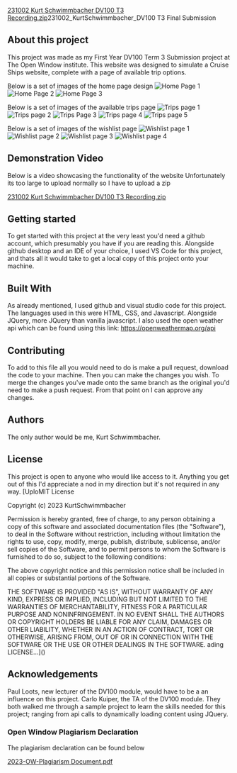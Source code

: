 [231002 Kurt Schwimmbacher DV100 T3 Recording.zip](https://github.com/KurtSchwimmbacher/231002_KurtSchwimmbacher_Project/files/12505331/231002.Kurt.Schwimmbacher.DV100.T3.Recording.zip)231002_KurtSchwimmbacher_DV100 T3 Final Submission

## About this project
This project was made as my First Year DV100 Term 3 Submission project at The Open Window institute.
This website was designed to simulate a Cruise Ships website, complete with a page of available trip options.

Below is a set of images of the home page design
![Home Page 1](https://github.com/KurtSchwimmbacher/231002_KurtSchwimmbacher_Project/assets/125290141/5f4468cd-33d4-4a6a-9afd-4f7fbb0c37ed)
![Home Page 2](https://github.com/KurtSchwimmbacher/231002_KurtSchwimmbacher_Project/assets/125290141/0497da6c-0cca-4bf2-b425-d8cdeb707a74)
![Home Page 3](https://github.com/KurtSchwimmbacher/231002_KurtSchwimmbacher_Project/assets/125290141/91fdd669-0b46-4ad2-9a2a-3419a1be50c8)

Below is a set of images of the available trips page
![Trips page 1](https://github.com/KurtSchwimmbacher/231002_KurtSchwimmbacher_Project/assets/125290141/ce667ad2-97da-42e2-aa42-cf84c7b0cd06)
![Trips page 2](https://github.com/KurtSchwimmbacher/231002_KurtSchwimmbacher_Project/assets/125290141/fdc02626-d69b-4752-9568-4682097b7d60)
![Trips Page 3](https://github.com/KurtSchwimmbacher/231002_KurtSchwimmbacher_Project/assets/125290141/6e3e6dba-b03c-4c28-8c0a-5e73eb4a8910)
![Trips page 4](https://github.com/KurtSchwimmbacher/231002_KurtSchwimmbacher_Project/assets/125290141/540599e3-de61-4dcc-baf1-411d5f1b5243)
![Trips page 5](https://github.com/KurtSchwimmbacher/231002_KurtSchwimmbacher_Project/assets/125290141/c6b0d7c1-aae5-4b02-b8a3-42498416c1c1)

Below is a set of images of the wishlist page
![Wishlist page 1](https://github.com/KurtSchwimmbacher/231002_KurtSchwimmbacher_Project/assets/125290141/4130dd32-11c8-4757-b7d8-2105dc671898)
![Wishlist page 2](https://github.com/KurtSchwimmbacher/231002_KurtSchwimmbacher_Project/assets/125290141/c85ccee9-e6b4-45c6-9193-7b6d55b2a7cc)
![Wishlist page 3](https://github.com/KurtSchwimmbacher/231002_KurtSchwimmbacher_Project/assets/125290141/e4204ca6-6c60-4f97-b47f-d97507e58dfe)
![Wishlist page 4](https://github.com/KurtSchwimmbacher/231002_KurtSchwimmbacher_Project/assets/125290141/f47c9a6b-db32-483e-9cda-ae6233890ba1)


## Demonstration Video
Below is a video showcasing the functionality of the website
Unfortunately its too large to upload normally so I have to upload a zip

[231002 Kurt Schwimmbacher DV100 T3 Recording.zip](https://github.com/KurtSchwimmbacher/231002_KurtSchwimmbacher_Project/files/12505330/231002.Kurt.Schwimmbacher.DV100.T3.Recording.zip)

## Getting started
To get started with this project at the very least you'd need a github account, which presumably you have if you are reading this. Alongside github desktop and an IDE of your choice, I used VS Code for this project, and thats all it would take to get a local copy of this project onto your machine. 


## Built With
As already mentioned, I used github and visual studio code for this project. The languages used in this were HTML, CSS, and Javascript. Alongside JQuery, more JQuery than vanilla javascript. I also used the open weather api which can be found using this link: https://openweathermap.org/api


## Contributing
To add to this file all you would need to do is make a pull request, download the code to your machine. Then you can make the changes you wish. To merge the changes you've made onto the same branch as the original you'd need to make a push request. From that point on I can approve any changes. 


## Authors
The only author would be me, Kurt Schwimmbacher.


## License 
This project is open to anyone who would like access to it. 
Anything you get out of this I'd appreciate a nod in my direction but it's not required in any way. 
[UploMIT License

Copyright (c) 2023 KurtSchwimmbacher

Permission is hereby granted, free of charge, to any person obtaining a copy
of this software and associated documentation files (the "Software"), to deal
in the Software without restriction, including without limitation the rights
to use, copy, modify, merge, publish, distribute, sublicense, and/or sell
copies of the Software, and to permit persons to whom the Software is
furnished to do so, subject to the following conditions:

The above copyright notice and this permission notice shall be included in all
copies or substantial portions of the Software.

THE SOFTWARE IS PROVIDED "AS IS", WITHOUT WARRANTY OF ANY KIND, EXPRESS OR
IMPLIED, INCLUDING BUT NOT LIMITED TO THE WARRANTIES OF MERCHANTABILITY,
FITNESS FOR A PARTICULAR PURPOSE AND NONINFRINGEMENT. IN NO EVENT SHALL THE
AUTHORS OR COPYRIGHT HOLDERS BE LIABLE FOR ANY CLAIM, DAMAGES OR OTHER
LIABILITY, WHETHER IN AN ACTION OF CONTRACT, TORT OR OTHERWISE, ARISING FROM,
OUT OF OR IN CONNECTION WITH THE SOFTWARE OR THE USE OR OTHER DEALINGS IN THE
SOFTWARE.
ading LICENSE…]()



## Acknowledgements 
Paul Loots, new lecturer of the DV100 module, would have to be a an influence on this project. Carlo Kuiper, the TA of the DV100 module. They both walked me through a sample project to learn the skills needed for this project; ranging from api calls to dynamically loading content using JQuery. 


### Open Window Plagiarism Declaration
The plagiarism declaration can be found below

[2023-OW-Plagiarism Document.pdf](https://github.com/KurtSchwimmbacher/231002_KurtSchwimmbacher_Project/files/12505631/2023-OW-Plagiarism.Document.pdf)



